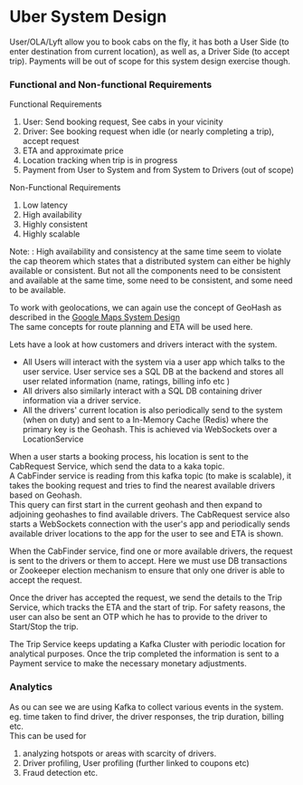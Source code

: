 # Uber System Design

User/OLA/Lyft allow you to book cabs on the fly, it has both a User Side (to enter destination from current location), 
as well as, a Driver Side (to accept trip). Payments will be out of scope for this system design exercise though.


### Functional and Non-functional Requirements

Functional Requirements

1. User: Send booking request, See cabs in your vicinity
2. Driver: See booking request when idle (or nearly completing a trip), accept request
3. ETA and approximate price
4. Location tracking when trip is in progress
5. Payment from User to System and from System to Drivers (out of scope)

Non-Functional Requirements
1. Low latency
2. High availability
3. Highly consistent
4. Highly scalable

Note: : High availability and consistency at the same time seem to violate the cap theorem which states that a distributed system can either be highly available or consistent. But not all the components need to be consistent and available at the same time, some need to be consistent, and some need to be available.

To work with geolocations, we can again use the concept of GeoHash as described in the [Google Maps System Design](google-maps.md)  
The same concepts for route planning and ETA will be used here.

Lets have a look at how customers and drivers interact with the system.

* All Users will interact with the system via a user app which talks to the user service. User service ses a SQL DB at the backend and stores all user related information (name, ratings, billing info etc )
* All drivers also similarly interact with a SQL DB containing driver information via a driver service. 
* All the drivers' current location is also periodically send to the system (when on duty) and sent to a In-Memory Cache (Redis) where the primary key is the Geohash. This is achieved via WebSockets over a LocationService

When a user starts a booking process, his location is sent to the CabRequest Service, which send the data to a kaka topic.   
A CabFinder service is reading from this kafka topic (to make is scalable), it takes the booking request and tries to find the nearest available drivers based on Geohash.    
This query can first start in the current geohash and then expand to adjoining geohashes to find available drivers.
The CabRequest service also starts a WebSockets connection with the user's app and periodically sends available driver locations to the app for the user to see and ETA is shown.

When the CabFinder service, find one or more available drivers, the request is sent to the drivers or them to accept.
Here we must use DB transactions or Zookeeper election mechanism to ensure that only one driver is able to accept the request.

Once the driver has accepted the request, we send the details to the Trip Service, which tracks the ETA and the start of trip.
For safety reasons, the user can also be sent an OTP which he has to provide to the driver to Start/Stop the trip.

The Trip Service keeps updating a Kafka Cluster with periodic location for analytical purposes.
Once the trip completed the information is sent to a Payment service to make the necessary monetary adjustments. 

### Analytics

As ou can see we are using Kafka to collect various events in the system. eg. time taken to find driver, the driver responses, the trip duration, billing etc.    
This can be used for 
1. analyzing hotspots or areas with scarcity of drivers.
2. Driver profiling, User profiling (further linked to coupons etc)
3. Fraud detection etc.
